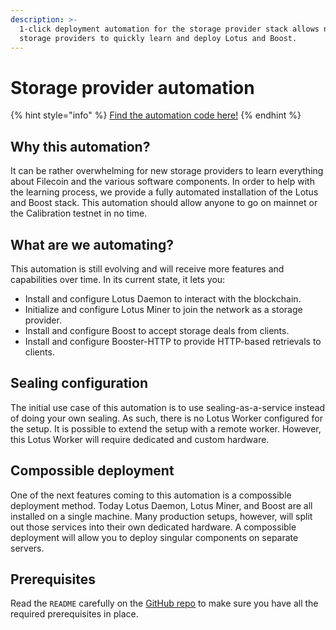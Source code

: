 ```yaml
---
description: >-
  1-click deployment automation for the storage provider stack allows new
  storage providers to quickly learn and deploy Lotus and Boost.
---
```


# Storage provider automation

{% hint style="info" %}
[Find the automation code here!](https://github.com/ng-solutions-architecture/lotus-automation)
{% endhint %}

## Why this automation?

It can be rather overwhelming for new storage providers to learn everything about Filecoin and the various software components. In order to help with the learning process, we provide a fully automated installation of the Lotus and Boost stack. This automation should allow anyone to go on mainnet or the Calibration testnet in no time.

## What are we automating?

This automation is still evolving and will receive more features and capabilities over time. In its current state, it lets you:

* Install and configure Lotus Daemon to interact with the blockchain.
* Initialize and configure Lotus Miner to join the network as a storage provider.
* Install and configure Boost to accept storage deals from clients.
* Install and configure Booster-HTTP to provide HTTP-based retrievals to clients.

## Sealing configuration

The initial use case of this automation is to use sealing-as-a-service instead of doing your own sealing. As such, there is no Lotus Worker configured for the setup. It is possible to extend the setup with a remote worker. However, this Lotus Worker will require dedicated and custom hardware.

## Compossible deployment

One of the next features coming to this automation is a compossible deployment method. Today Lotus Daemon, Lotus Miner, and Boost are all installed on a single machine. Many production setups, however, will split out those services into their own dedicated hardware. A compossible deployment will allow you to deploy singular components on separate servers.

## Prerequisites

Read the `README` carefully on the [GitHub repo](https://github.com/ng-solutions-architecture/lotus-automation) to make sure you have all the required prerequisites in place.
